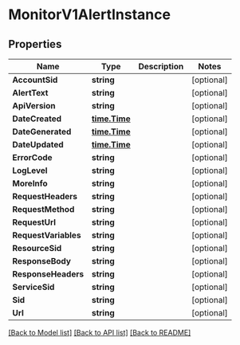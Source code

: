 # MonitorV1AlertInstance

## Properties

Name | Type | Description | Notes
------------ | ------------- | ------------- | -------------
**AccountSid** | **string** |  | [optional] 
**AlertText** | **string** |  | [optional] 
**ApiVersion** | **string** |  | [optional] 
**DateCreated** | [**time.Time**](time.Time.md) |  | [optional] 
**DateGenerated** | [**time.Time**](time.Time.md) |  | [optional] 
**DateUpdated** | [**time.Time**](time.Time.md) |  | [optional] 
**ErrorCode** | **string** |  | [optional] 
**LogLevel** | **string** |  | [optional] 
**MoreInfo** | **string** |  | [optional] 
**RequestHeaders** | **string** |  | [optional] 
**RequestMethod** | **string** |  | [optional] 
**RequestUrl** | **string** |  | [optional] 
**RequestVariables** | **string** |  | [optional] 
**ResourceSid** | **string** |  | [optional] 
**ResponseBody** | **string** |  | [optional] 
**ResponseHeaders** | **string** |  | [optional] 
**ServiceSid** | **string** |  | [optional] 
**Sid** | **string** |  | [optional] 
**Url** | **string** |  | [optional] 

[[Back to Model list]](../README.md#documentation-for-models) [[Back to API list]](../README.md#documentation-for-api-endpoints) [[Back to README]](../README.md)


